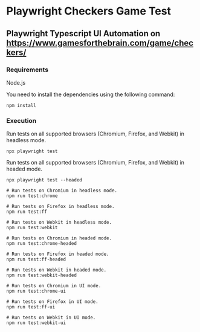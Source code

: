 # Playwright Checkers Game Test

## Playwright Typescript UI Automation on https://www.gamesforthebrain.com/game/checkers/

### Requirements
Node.js

You need to install the dependencies using the following command:
```
npm install
```

### Execution
Run tests on all supported browsers (Chromium, Firefox, and Webkit) in headless mode.
```
npx playwright test
```

Run tests on all supported browsers (Chromium, Firefox, and Webkit) in headed mode.
```
npx playwright test --headed
```

```
# Run tests on Chromium in headless mode.
npm run test:chrome

# Run tests on Firefox in headless mode.
npm run test:ff

# Run tests on Webkit in headless mode.
npm run test:webkit

# Run tests on Chromium in headed mode.
npm run test:chrome-headed

# Run tests on Firefox in headed mode.
npm run test:ff-headed

# Run tests on Webkit in headed mode.
npm run test:webkit-headed

# Run tests on Chromium in UI mode.
npm run test:chrome-ui

# Run tests on Firefox in UI mode.
npm run test:ff-ui

# Run tests on Webkit in UI mode.
npm run test:webkit-ui
```